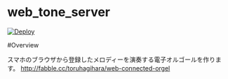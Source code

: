 # web_tone_server
[![Deploy](https://www.herokucdn.com/deploy/button.png)](https://heroku.com/deploy)

#Overview

スマホのブラウザから登録したメロディーを演奏する電子オルゴールを作ります。
<http://fabble.cc/toruhagihara/web-connected-orgel>

